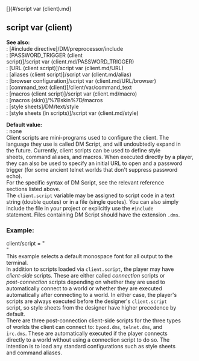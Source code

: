 []{#/script var (client).md}    
## script var (client)    
**See also:**    
:   [#include directive]/DM/preprocessor/include    
:   [PASSWORD_TRIGGER (client    
    script)]/script var (client.md/PASSWORD_TRIGGER)    
:   [URL (client script)]/script var (client.md/URL)    
:   [aliases (client script)]/script var (client.md/alias)    
:   [browser configuration]/script var (client.md/URL/browser)    
:   [command_text (client)]/client/var/command_text    
:   [macros (client script)]/script var (client.md/macro)    
:   [macros (skin)]/%7Bskin%7D/macros    
:   [style sheets]/DM/text/style    
:   [style sheets (in scripts)]/script var (client.md/style)    
<!-- -->    
**Default value:**    
:   none    
Client scripts are mini-programs used to configure the client. The    
language they use is called DM Script, and will undoubtedly expand in    
the future. Currently, client scripts can be used to define style    
sheets, command aliases, and macros. When executed directly by a player,    
they can also be used to specify an initial URL to open and a password    
trigger (for some ancient telnet worlds that don\'t suppress password    
echo).    
For the specific syntax of DM Script, see the relevant reference    
sections listed above.    
The `client.script` variable may be assigned to script code in a text    
string (double quotes) or in a file (single quotes). You can also simply    
include the file in your project or explicitly use the `#include`    
statement. Files containing DM Script should have the extension `.dms`.    
### Example:    
client/script = \"    
\"    
This example selects a default monospace font for all output to the    
terminal.    
In addition to scripts loaded via `client.script`, the player may have    
*client-side* scripts. These are either called *connection* scripts or    
*post-connection* scripts depending on whether they are used to    
automatically connect to a world or whether they are executed    
automatically after connecting to a world. In either case, the player\'s    
scripts are always executed before the designer\'s `client.script`    
script, so style sheets from the designer have higher precedence by    
default.    
There are three post-connection client-side scripts for the three types    
of worlds the client can connect to: `byond.dms`, `telnet.dms`, and    
`irc.dms`. These are automatically executed if the player connects    
directly to a world without using a connection script to do so. The    
intention is to load any standard configurations such as style sheets    
and command aliases.  